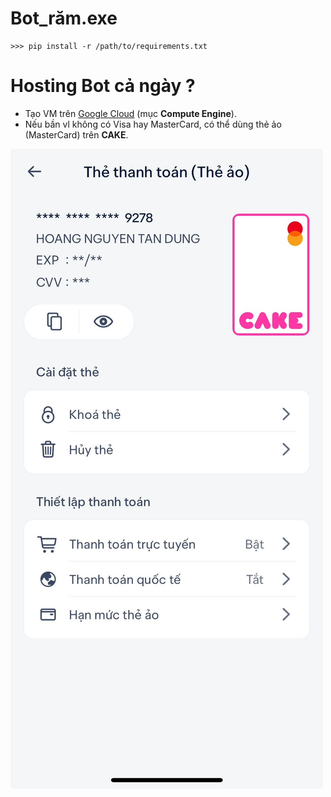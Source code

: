 # Bot_răm.exe

```
>>> pip install -r /path/to/requirements.txt
```

<!-- Tải FFmpeg tại [ffmpeg.org](https://ffmpeg.org/download.html), copy 3 file .exe vào thư mục bin. Tự tạo **secret.py** nhé. -->



# Hosting Bot cả ngày ?
- Tạo VM trên [Google Cloud](https://console.cloud.google.com/) (mục **Compute Engine**).
- Nếu bần vl không có Visa hay MasterCard, có thể dùng thẻ ảo (MasterCard) trên **CAKE**.

![Thẻ ảo trên CAKE](image/cake.png)